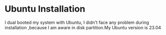 # Ubuntu Installation 
I dual booted my system with Ubuntu, I didn't face any problem during installation ,because I am aware in disk partition.My Ubuntu version is 23.04
